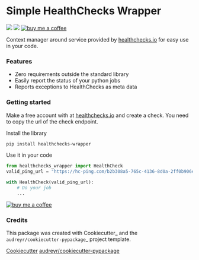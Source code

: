 # Simple HealthChecks Wrapper


[<img src="https://img.shields.io/pypi/v/healthchecks-wrapper.svg">](https://pypi.org/project/healthchecks-wrapper)
[<img src="https://readthedocs.org/projects/healthchecks-wrapper/badge/?version=latest">](https://healthchecks-wrapper.readthedocs.io/en/latest/?badge=latest)
[![buy me a coffee](https://img.shields.io/badge/If%20you%20like%20it-Buy%20me%20a%20coffee-orange.svg?style=for-the-badge)](https://www.buymeacoffee.com/samarpanrai)

Context manager around service provided by [healthchecks.io](https://healthchecks.io/) for easy use in your code.

### Features

* Zero requirements outside the standard library
* Easily report the status of your python jobs
* Reports exceptions to HealthChecks as meta data

### Getting started
Make a free account with at [healthchecks.io](https://healthchecks.io/) and create a check. You need to copy the url of the check endpoint.

Install the library

```bash
pip install healthchecks-wrapper
```

Use it in your code

```python
from healthchecks_wrapper import HealthCheck
valid_ping_url = "https://hc-ping.com/b2b308a5-765c-4136-8d0a-2ff0b906e3ee"  # Replace with your job url

with HealthCheck(valid_ping_url):
    # Do your job
    ...
```


[![buy me a coffee](https://www.buymeacoffee.com/assets/img/custom_images/orange_img.png)](https://www.buymeacoffee.com/samarpanrai)

### Credits

This package was created with Cookiecutter_ and the `audreyr/cookiecutter-pypackage`_ project template.

[Cookiecutter](https://github.com/audreyr/cookiecutter)
[audreyr/cookiecutter-pypackage](https://github.com/audreyr/cookiecutter-pypackage)
